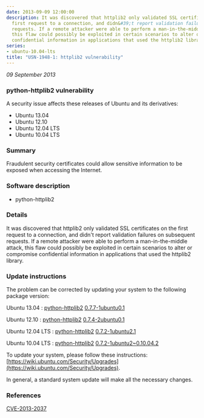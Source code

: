 ```yaml
---
date: 2013-09-09 12:00:00
description: It was discovered that httplib2 only validated SSL certificates on the
  first request to a connection, and didn&#39;t report validation failures on subsequent
  requests. If a remote attacker were able to perform a man-in-the-middle attack,
  this flaw could possibly be exploited in certain scenarios to alter or compromise
  confidential information in applications that used the httplib2 library.
series:
- ubuntu-10.04-lts
title: "USN-1948-1: httplib2 vulnerability"
---
```


*09 September 2013*

### python-httplib2 vulnerability

A security issue affects these releases of Ubuntu and its derivatives:

* Ubuntu 13.04
* Ubuntu 12.10
* Ubuntu 12.04 LTS
* Ubuntu 10.04 LTS

### Summary

Fraudulent security certificates could allow sensitive information to be exposed when accessing the Internet.

### Software description

* python-httplib2 

### Details

It was discovered that httplib2 only validated SSL certificates on the first request to a connection, and didn&#39;t report validation failures on subsequent requests. If a remote attacker were able to perform a man-in-the-middle attack, this flaw could possibly be exploited in certain scenarios to alter or compromise confidential information in applications that used the httplib2 library. 

### Update instructions

The problem can be corrected by updating your system to the following package version:

Ubuntu 13.04
 : [python-httplib2](https://launchpad.net/ubuntu/+source/python-httplib2) <span> [0.7.7-1ubuntu0.1](https://launchpad.net/ubuntu/+source/python-httplib2/0.7.7-1ubuntu0.1) </span> 

Ubuntu 12.10
 : [python-httplib2](https://launchpad.net/ubuntu/+source/python-httplib2) <span> [0.7.4-2ubuntu0.1](https://launchpad.net/ubuntu/+source/python-httplib2/0.7.4-2ubuntu0.1) </span> 

Ubuntu 12.04 LTS
 : [python-httplib2](https://launchpad.net/ubuntu/+source/python-httplib2) <span> [0.7.2-1ubuntu2.1](https://launchpad.net/ubuntu/+source/python-httplib2/0.7.2-1ubuntu2.1) </span> 

Ubuntu 10.04 LTS
 : [python-httplib2](https://launchpad.net/ubuntu/+source/python-httplib2) <span> [0.7.2-1ubuntu2~0.10.04.2](https://launchpad.net/ubuntu/+source/python-httplib2/0.7.2-1ubuntu2~0.10.04.2) </span> 

To update your system, please follow these instructions: [https://wiki.ubuntu.com/Security/Upgrades](https://wiki.ubuntu.com/Security/Upgrades).

In general, a standard system update will make all the necessary changes. 

### References

 
 [CVE-2013-2037](http://people.ubuntu.com/~ubuntu-security/cve/CVE-2013-2037)